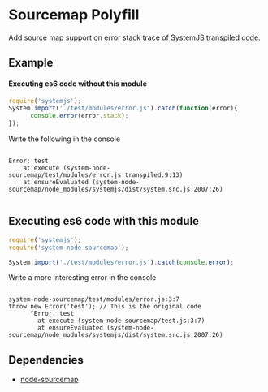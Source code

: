 # Sourcemap Polyfill

Add source map support on error stack trace of SystemJS transpiled code.

## Example

#### Executing es6 code without this module

```javascript
require('systemjs');
System.import('./test/modules/error.js').catch(function(error){
      console.error(error.stack);
});
```

Write the following in the console

```

Error: test
    at execute (system-node-sourcemap/test/modules/error.js!transpiled:9:13)
    at ensureEvaluated (system-node-sourcemap/node_modules/systemjs/dist/system.src.js:2007:26)
    
```

## Executing es6 code with this module

```javascript
require('systemjs');
require('system-node-sourcemap');

System.import('./test/modules/error.js').catch(console.error);
```

Write a more interesting error in the console

```

system-node-sourcemap/test/modules/error.js:3:7
throw new Error('test'); // This is the original code
      ^Error: test
        at execute (system-node-sourcemap/test.js:3:7)
        at ensureEvaluated (system-node-sourcemap/node_modules/systemjs/dist/system.src.js:2007:26)

```

## Dependencies

- [node-sourcemap](https://github.com/dmail/node-sourcemap)
